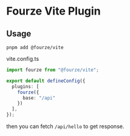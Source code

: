 # Fourze Vite Plugin

## Usage

`pnpm add @fourze/vite`

vite.config.ts

```ts
import fourze from "@fourze/vite";

export default defineConfig({
  plugins: [
    fourze({
      base: "/api"
    })
  ],
});
```

then you can fetch `/api/hello` to get response.
